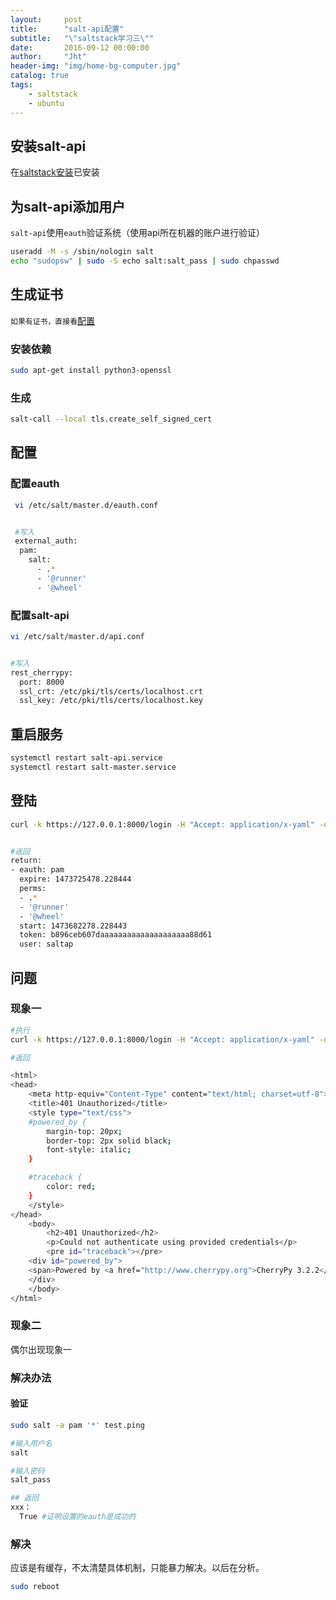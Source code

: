 ```yaml
---
layout:     post
title:      "salt-api配置"
subtitle:   "\"saltstack学习三\""
date:       2016-09-12 00:00:00
author:     "Jht"
header-img: "img/home-bg-computer.jpg"
catalog: true
tags:
    - saltstack
    - ubuntu
---
```




## 安装salt-api

在[saltstack安装](https://jianghaitao1221.github.io/2016/09/08/saltstack-ubuntu-1th/)已安装

## 为salt-api添加用户

`salt-api`使用`eauth`验证系统（使用api所在机器的账户进行验证）

```bash
useradd -M -s /sbin/nologin salt
echo "sudopsw" | sudo -S echo salt:salt_pass | sudo chpasswd
```


## 生成证书

`如果有证书，直接看`[配置](#配置)

### 安装依赖

```bash
sudo apt-get install python3-openssl
```

### 生成 

```bash
salt-call --local tls.create_self_signed_cert
```

## 配置

### 配置eauth

```bash
 vi /etc/salt/master.d/eauth.conf


 #写入
 external_auth:
  pam:
    salt:
      - .*
      - '@runner'
      - '@wheel'
```

### 配置salt-api

```bash
vi /etc/salt/master.d/api.conf


#写入
rest_cherrypy:
  port: 8000
  ssl_crt: /etc/pki/tls/certs/localhost.crt
  ssl_key: /etc/pki/tls/certs/localhost.key
```

## 重启服务

```bash
systemctl restart salt-api.service
systemctl restart salt-master.service
```

## 登陆

```bash
curl -k https://127.0.0.1:8000/login -H "Accept: application/x-yaml" -d username='salt' -d password='salt_pass' -d eauth='pam'


#返回
return:
- eauth: pam
  expire: 1473725478.228444
  perms:
  - .*
  - '@runner'
  - '@wheel'
  start: 1473682278.228443
  token: b896ceb607daaaaaaaaaaaaaaaaaaaa88d61
  user: saltap
```

## 问题

### 现象一

```bash
#执行
curl -k https://127.0.0.1:8000/login -H "Accept: application/x-yaml" -d username='salt' -d password='salt_pass' -d eauth='pam'

#返回

<html>
<head>
    <meta http-equiv="Content-Type" content="text/html; charset=utf-8"></meta>
    <title>401 Unauthorized</title>
    <style type="text/css">
    #powered_by {
        margin-top: 20px;
        border-top: 2px solid black;
        font-style: italic;
    }

    #traceback {
        color: red;
    }
    </style>
</head>
    <body>
        <h2>401 Unauthorized</h2>
        <p>Could not authenticate using provided credentials</p>
        <pre id="traceback"></pre>
    <div id="powered_by">
    <span>Powered by <a href="http://www.cherrypy.org">CherryPy 3.2.2</a></span>
    </div>
    </body>
</html>
```

### 现象二

偶尔出现现象一

### 解决办法

#### 验证

```bash
sudo salt -a pam '*' test.ping

#输入用户名
salt

#输入密码
salt_pass

## 返回
xxx：
  True #证明设置的eauth是成功的
```

### 解决 

应该是有缓存，不太清楚具体机制，只能暴力解决。以后在分析。

```bash
sudo reboot
```
